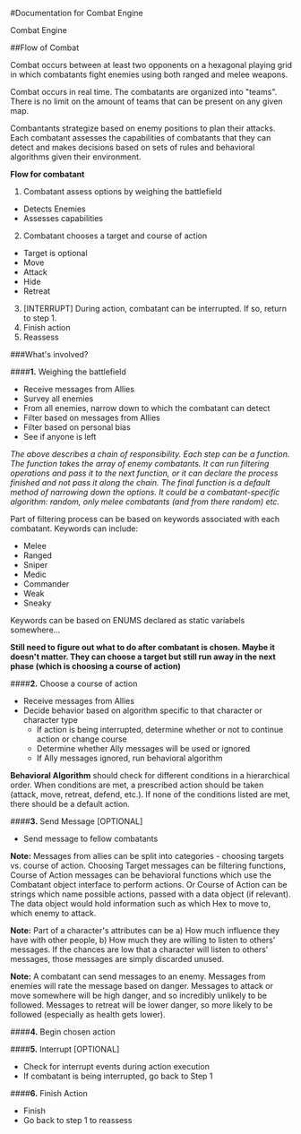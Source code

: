 #Documentation for Combat Engine

Combat Engine

##Flow of Combat

Combat occurs between at least two opponents on a hexagonal playing grid in which combatants fight enemies using both ranged and melee weapons.

Combat occurs in real time. The combatants are organized into "teams". There is no limit on the amount of teams that can be present on any given map.

Combantants strategize based on enemy positions to plan their attacks. Each combatant assesses the capabilities of combatants that they can detect and makes decisions based on sets of rules and behavioral algorithms given their environment.

**Flow for combatant**

1. Combatant assess options by weighing the battlefield
 * Detects Enemies
 * Assesses capabilities
2. Combatant chooses a target and course of action
 * Target is optional
 * Move
 * Attack
 * Hide
 * Retreat
3. [INTERRUPT] During action, combatant can be interrupted. If so, return to step 1.
4. Finish action
5. Reassess

###What's involved?

####**1.** Weighing the battlefield

* Receive messages from Allies
* Survey all enemies
 * From all enemies, narrow down to which the combatant can detect
 * Filter based on messages from Allies
 * Filter based on personal bias
 * See if anyone is left

 *The above describes a chain of responsibility. Each step can be a function. The function takes the array of enemy combatants. It can run filtering operations and pass it to the next function, or it can declare the process finished and not pass it along the chain. The final function is a default method of narrowing down the options. It could be a combatant-specific algorithm: random, only melee combatants (and from there random) etc.*

 Part of filtering process can be based on keywords associated with each combatant. Keywords can include:

* Melee
* Ranged
* Sniper
* Medic
* Commander
* Weak
* Sneaky

Keywords can be based on ENUMS declared as static variabels somewhere...

 **Still need to figure out what to do after combatant is chosen. Maybe it doesn't matter. They can choose a target but still run away in the next phase (which is choosing a course of action)**

####**2.** Choose a course of action

* Receive messages from Allies
* Decide behavior based on algorithm specific to that character or character type
  * If action is being interrupted, determine whether or not to continue action or change course
  * Determine whether Ally messages will be used or ignored
  * If Ally messages ignored, run behavioral algorithm

**Behavioral Algorithm** should check for different conditions in a hierarchical order. When conditions are met, a prescribed action should be taken (attack, move, retreat, defend, etc.). If none of the conditions listed are met, there should be a default action.

####**3.** Send Message [OPTIONAL]

* Send message to fellow combatants

 **Note:** Messages from allies can be split into categories - choosing targets vs. course of action. Choosing Target messages can be filtering functions, Course of Action messages can be behavioral functions which use the Combatant object interface to perform actions. Or Course of Action can be strings which name possible actions, passed with a data object (if relevant). The data object would hold information such as which Hex to move to, which enemy to attack.

 **Note:** Part of a character's attributes can be a) How much influence they have with other people, b) How much they are willing to listen to others' messages. If the chances are low that a character will listen to others' messages, those messages are simply discarded unused.

 **Note:** A combatant can send messages to an enemy. Messages from enemies will rate the message based on danger. Messages to attack or move somewhere will be high danger, and so incredibly unlikely to be followed. Messages to retreat will be lower danger, so more likely to be followed (especially as health gets lower).

####**4.** Begin chosen action

####**5.** Interrupt [OPTIONAL]

* Check for interrupt events during action execution
* If combatant is being interrupted, go back to Step 1

####**6.** Finish Action

* Finish
* Go back to step 1 to reassess